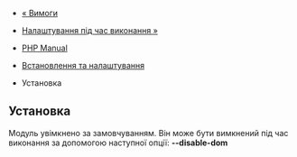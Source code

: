 - [« Вимоги](dom.requirements.md)
- [Налаштування під час виконання »](dom.configuration.md)

- [PHP Manual](index.md)
- [Встановлення та налаштування](dom.setup.md)
- Установка

## Установка

Модуль увімкнено за замовчуванням. Він може бути вимкнений під час виконання
за допомогою наступної опції: **--disable-dom**
